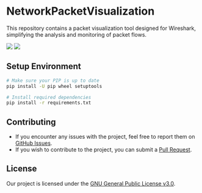 # NetworkPacketVisualization
This repository contains a packet visualization tool designed for Wireshark, simplifying the analysis and monitoring of packet flows.

<img src="https://img.shields.io/badge/Used Python 3.9.13- red">

<img src="https://img.shields.io/badge/Licence-GNU General Public License v3.0-yellowgreen">

## Setup Environment

```bash
# Make sure your PIP is up to date
pip install -U pip wheel setuptools

# Install required dependencies
pip install -r requirements.txt
```

## Contributing

- If you encounter any issues with the project, feel free to report them on [GitHub Issues](https://github.com/onurkya7/BreadcrumbsBugBountyHunter/issues).
- If you wish to contribute to the project, you can submit a [Pull Request](https://github.com/onurkya7/BreadcrumbsBugBountyHunter/pulls).

## License

Our project is licensed under the [GNU General Public License v3.0](LICENSE).


